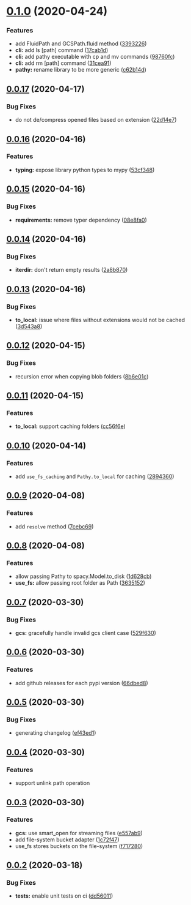 # [0.1.0](https://github.com/justindujardin/pathy/compare/v0.0.17...v0.1.0) (2020-04-24)


### Features

* add FluidPath and GCSPath.fluid method ([3393226](https://github.com/justindujardin/pathy/commit/3393226bc7f390f696d109bfac5f44e59a8b5151))
* **cli:** add ls [path] command ([17cab1d](https://github.com/justindujardin/pathy/commit/17cab1d8b96d92ca79e18512ac7e8a42aa136066))
* **cli:** add pathy executable with cp and mv commands ([98760fc](https://github.com/justindujardin/pathy/commit/98760fcfc0cb62891b7f2aac81a74fef088fdf78))
* **cli:** add rm [path] command ([31cea91](https://github.com/justindujardin/pathy/commit/31cea9156d99d9d465569c20c566943d4238c5dd))
* **pathy:** rename library to be more generic ([c62b14d](https://github.com/justindujardin/pathy/commit/c62b14da2aba25024af647e29df09ee57a13f6bd))

## [0.0.17](https://github.com/justindujardin/pathy/compare/v0.0.16...v0.0.17) (2020-04-17)


### Bug Fixes

* do not de/compress opened files based on extension ([22d14e7](https://github.com/justindujardin/pathy/commit/22d14e7d4919f16ca54bf28e685c221f7c96f8d3))

## [0.0.16](https://github.com/justindujardin/pathy/compare/v0.0.15...v0.0.16) (2020-04-16)


### Features

* **typing:** expose library python types to mypy ([53cf348](https://github.com/justindujardin/pathy/commit/53cf34845399e1d31538dc02e462d7e02bcd32a6))

## [0.0.15](https://github.com/justindujardin/pathy/compare/v0.0.14...v0.0.15) (2020-04-16)


### Bug Fixes

* **requirements:** remove typer dependency ([08e8fa0](https://github.com/justindujardin/pathy/commit/08e8fa0baa186b710a6adf2205b0a51bbd39fe37))

## [0.0.14](https://github.com/justindujardin/pathy/compare/v0.0.13...v0.0.14) (2020-04-16)


### Bug Fixes

* **iterdir:** don't return empty results ([2a8b870](https://github.com/justindujardin/pathy/commit/2a8b870c2ca232431c65808050363e8faff60ba2))

## [0.0.13](https://github.com/justindujardin/pathy/compare/v0.0.12...v0.0.13) (2020-04-16)


### Bug Fixes

* **to_local:** issue where files without extensions would not be cached ([3d543a8](https://github.com/justindujardin/pathy/commit/3d543a88a81604d13f8e401422d59803d9bb3943))

## [0.0.12](https://github.com/justindujardin/pathy/compare/v0.0.11...v0.0.12) (2020-04-15)


### Bug Fixes

* recursion error when copying blob folders ([8b6e01c](https://github.com/justindujardin/pathy/commit/8b6e01c3e8c35a78deee60d45563b27b7a732e9a))

## [0.0.11](https://github.com/justindujardin/pathy/compare/v0.0.10...v0.0.11) (2020-04-15)


### Features

* **to_local:** support caching folders ([cc56f6e](https://github.com/justindujardin/pathy/commit/cc56f6eab21f850f0521013749589ad0736e261d))

## [0.0.10](https://github.com/justindujardin/pathy/compare/v0.0.9...v0.0.10) (2020-04-14)


### Features

* add `use_fs_caching` and `Pathy.to_local` for caching ([2894360](https://github.com/justindujardin/pathy/commit/2894360d48e3ac4b28ecb4627eb562f9e65b3c93))

## [0.0.9](https://github.com/justindujardin/pathy/compare/v0.0.8...v0.0.9) (2020-04-08)


### Features

* add `resolve` method ([7cebc69](https://github.com/justindujardin/pathy/commit/7cebc69bfc88b1a522defdce1637f5159c37def6))

## [0.0.8](https://github.com/justindujardin/pathy/compare/v0.0.7...v0.0.8) (2020-04-08)


### Features

* allow passing Pathy to spacy.Model.to_disk ([1d628cb](https://github.com/justindujardin/pathy/commit/1d628cb8c5056683590d9f2403f1482e2a310971))
* **use_fs:** allow passing root folder as Path ([3635152](https://github.com/justindujardin/pathy/commit/36351525bf84001ed4f9b0b7abf842f8e27ef1f0))

## [0.0.7](https://github.com/justindujardin/pathy/compare/v0.0.6...v0.0.7) (2020-03-30)


### Bug Fixes

* **gcs:** gracefully handle invalid gcs client case ([529f630](https://github.com/justindujardin/pathy/commit/529f63026abe1b11c3336febb152a030e28a85ef))

## [0.0.6](https://github.com/justindujardin/pathy/compare/v0.0.5...v0.0.6) (2020-03-30)


### Features

* add github releases for each pypi version ([66dbed8](https://github.com/justindujardin/pathy/commit/66dbed851346372ab84080f027113aba054452af))

## [0.0.5](https://github.com/justindujardin/pathy/compare/v0.0.4...v0.0.5) (2020-03-30)

### Bug Fixes

- generating changelog ([ef43ed1](https://github.com/justindujardin/pathy/commit/ef43ed11a140ed3cfaba2e7d72b7c01c7275c8d6))

## [0.0.4](https://github.com/justindujardin/pathy/compare/v0.0.3...v0.0.4) (2020-03-30)

### Features

- support unlink path operation

## [0.0.3](https://github.com/justindujardin/pathy/compare/v0.0.2...v0.0.3) (2020-03-30)

### Features

- **gcs:** use smart_open for streaming files ([e557ab9](https://github.com/justindujardin/pathy/pull/3/commits/e557ab9e3bc7c0edcb02333fe8ea6be760c152dc))
- add file-system bucket adapter ([1c72f47](https://github.com/justindujardin/pathy/pull/3/commits/1c72f475fde8de1c6cb3af23d63b793722fe82e2))
- use_fs stores buckets on the file-system ([f717280](https://github.com/justindujardin/pathy/pull/3/commits/f7172806d0ae3e408aafc12fe7526b9852ce8b36))

## [0.0.2](v0.0.1...v0.0.2) (2020-03-18)

### Bug Fixes

- **tests:** enable unit tests on ci ([dd56011](dd56011))
